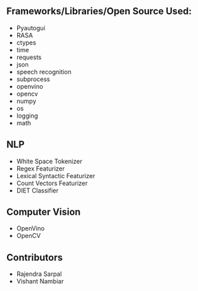 

## Frameworks/Libraries/Open Source Used:

* Pyautogui
* RASA
* ctypes
* time
* requests
* json
* speech recognition
* subprocess
* openvino
* opencv
* numpy
* os
* logging
* math


## NLP

* White Space Tokenizer
* Regex Featurizer
* Lexical Syntactic Featurizer
* Count Vectors Featurizer
* DIET Classifier

## Computer Vision
* OpenVino
* OpenCV



## Contributors
* Rajendra Sarpal
* Vishant Nambiar
